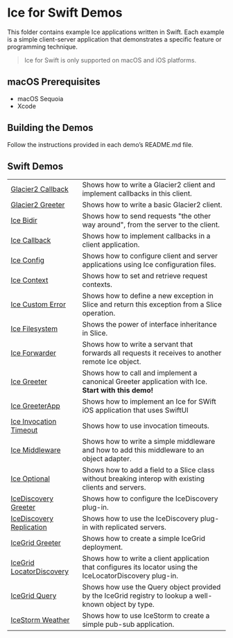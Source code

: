 # Ice for Swift Demos

This folder contains example Ice applications written in Swift. Each example is a simple client-server application that
demonstrates a specific feature or programming technique.

> Ice for Swift is only supported on macOS and iOS platforms.

## macOS Prerequisites

- macOS Sequoia
- Xcode

## Building the Demos

Follow the instructions provided in each demo’s README.md file.

## Swift Demos

|                                                         |                                                                                                            |
|---------------------------------------------------------|------------------------------------------------------------------------------------------------------------|
| [Glacier2 Callback](./Glacier2/callback/)               | Shows how to write a Glacier2 client and implement callbacks in this client.                               |
| [Glacier2 Greeter](./Glacier2/greeter/)                 | Shows how to write a basic Glacier2 client.                                                                |
| [Ice Bidir](./Ice/bidir/)                               | Shows how to send requests "the other way around", from the server to the client.                          |
| [Ice Callback](./Ice/callback/)                         | Shows how to implement callbacks in a client application.                                                  |
| [Ice Config](./Ice/config/)                             | Shows how to configure client and server applications using Ice configuration files.                       |
| [Ice Context](./Ice/context/)                           | Shows how to set and retrieve request contexts.                                                            |
| [Ice Custom Error](./Ice/customError/)                  | Shows how to define a new exception in Slice and return this exception from a Slice operation.             |
| [Ice Filesystem](./Ice/filesystem/)                     | Shows the power of interface inheritance in Slice.                                                         |
| [Ice Forwarder](./Ice/forwarder/)                       | Shows how to write a servant that forwards all requests it receives to another remote Ice object.          |
| [Ice Greeter](./Ice/greeter/)                           | Shows how to call and implement a canonical Greeter application with Ice. **Start with this demo!**        |
| [Ice GreeterApp](./Ice/GreeterApp/)                     | Shows how to implement an Ice for SWift iOS application that uses SwiftUI                                  |
| [Ice Invocation Timeout](./Ice/invocationTimeout/)      | Shows how to use invocation timeouts.                                                                      |
| [Ice Middleware](./Ice/niddleware/)                     | Shows how to write a simple middleware and how to add this middleware to an object adapter.                |
| [Ice Optional](./Ice/Optional/)                         | Shows how to add a field to a Slice class without breaking interop with existing clients and servers.      |
| [IceDiscovery Greeter](./IceDiscovery/greeter/)         | Shows how to configure the IceDiscovery plug-in.                                                           |
| [IceDiscovery Replication](./IceDiscovery/replication/) | Shows how to use the IceDiscovery plug-in with replicated servers.                                         |
| [IceGrid Greeter](./IceGrid/greeter)                    | Shows how to create a simple IceGrid deployment.                                                           |
| [IceGrid LocatorDiscovery](./IceGrid/locatorDiscovery/) | Shows how to write a client application that configures its locator using the IceLocatorDiscovery plug-in. |
| [IceGrid Query](./IceGrid/query/)                       | Shows how use the Query object provided by the IceGrid registry to lookup a well-known object by type.     |
| [IceStorm Weather](./IceStorm/weather/)                 | Shows how to use IceStorm to create a simple pub-sub application.                                          |
